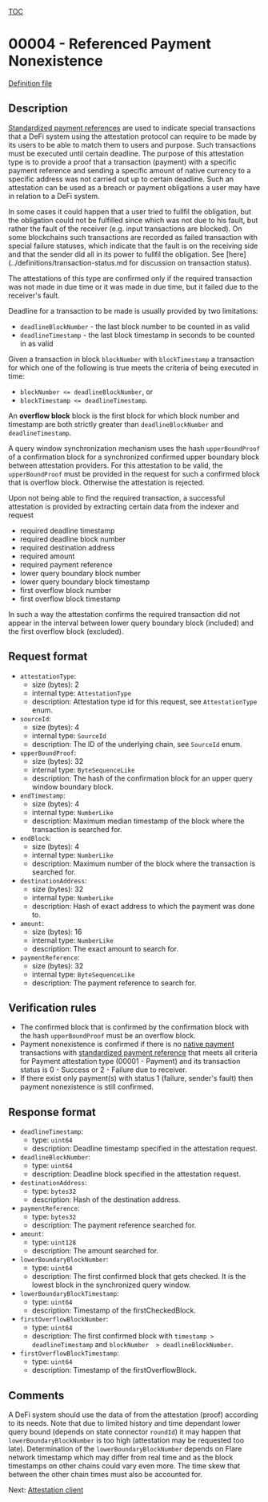 [TOC](../README.md)

# 00004 - Referenced Payment Nonexistence

[Definition file](../../lib/verification/attestation-types/t-00004-referenced-payment-nonexistence.ts)

## Description

[Standardized payment references](../definitions/payment-reference.md) are used to indicate special transactions that a DeFi system using the attestation protocol can require to be made by its users to be able to match them to users and purpose. Such transactions must be executed until certain deadline. The purpose of this attestation type is to provide a proof that a transaction (payment) with a specific payment reference and sending a specific amount of native currency to a specific address was not carried out up to certain deadline. Such an attestation can be used as a breach or payment obligations a user may have in relation to a DeFi system.

In some cases it could happen that a user tried to fullfil the obligation, but the obligation could not be fulfilled since which was not due to his fault, but rather the fault of the receiver (e.g. input transactions are blocked). On some blockchains such transactions are recorded as failed transaction with special failure statuses, which indicate that the fault is on the receiving side and that the sender did all in its power to fullfil the obligation. See [here](../definitions/transaction-status.md for discussion on transaction status).

The attestations of this type are confirmed only if the required transaction was not made in due time or it was made in due time, but it failed due to the receiver's fault. 

Deadline for a transaction to be made is usually provided by two limitations:
- `deadlineBlockNumber` - the last block number to be counted in as valid
- `deadlineTimestamp` - the last block timestamp in seconds to be counted in as valid

Given a transaction in block `blockNumber` with `blockTimestamp` a transaction for which one of the following is true meets the criteria of being executed in time:
- `blockNumber <= deadlineBlockNumber`, or
- `blockTimestamp <= deadlineTimestamp`.

An **overflow block** block is the first block for which block number and timestamp are both strictly greater than `deadlineBlockNumber` and `deadlineTimestamp`. 

A query window synchronization mechanism uses the hash `upperBoundProof` of a confirmation block for a synchronized confirmed upper boundary block between attestation providers. For this attestation to be valid, the `upperBoundProof` must be provided in the request for such a confirmed block that is overflow block. Otherwise the attestation is rejected.


Upon not being able to find the required transaction, a successful attestation is provided by extracting certain data from the indexer and request
- required deadline timestamp
- required deadline block number
- required destination address
- required amount
- required payment reference
- lower query boundary block number
- lower query boundary block timestamp
- first overflow block number
- first overflow block timestamp

In such a way the attestation confirms the required transaction did not appear in the interval between lower query boundary block (included) and the first overflow block (excluded). 
## Request format

- `attestationType`:
  - size (bytes): 2
  - internal type: `AttestationType`  
  - description: Attestation type id for this request, see `AttestationType` enum.
- `sourceId`:
  - size (bytes): 4
  - internal type: `SourceId`
  - description: The ID of the underlying chain, see `SourceId` enum.
- `upperBoundProof`:
  - size (bytes): 32
  - internal type: `ByteSequenceLike`
  - description: The hash of the confirmation block for an upper query window boundary block.
- `endTimestamp`:
  - size (bytes): 4
  - internal type: `NumberLike`
  - description: Maximum median timestamp of the block where the transaction is searched for.
- `endBlock`:
  - size (bytes): 4
  - internal type: `NumberLike`
  - description: Maximum number of the block where the transaction is searched for.
- `destinationAddress`:
  - size (bytes): 32
  - internal type: `NumberLike`
  - description: Hash of exact address to which the payment was done to.
- `amount`:
  - size (bytes): 16
  - internal type: `NumberLike`
  - description: The exact amount to search for.
- `paymentReference`:
  - size (bytes): 32
  - internal type: `ByteSequenceLike`
  - description: The payment reference to search for.


## Verification rules

- The confirmed block that is confirmed by the confirmation block with the hash `upperBoundProof` must be an overflow block.
- Payment nonexistence is confirmed if there is no [native payment](../definitions/native-payment.md) transactions with [standardized payment reference](../definitions/payment-reference.md) that meets all criteria for Payment attestation type (00001 - Payment) and its transaction status is 0 - Success or 2 - Failure due to receiver. 
- If there exist only payment(s) with status 1 (failure, sender's fault) then payment nonexistence is still confirmed.

## Response format

- `deadlineTimestamp`:
  - type: `uint64`
  - description: Deadline timestamp specified in the attestation request.
- `deadlineBlockNumber`:
  - type: `uint64`
  - description: Deadline block specified in the attestation request.
- `destinationAddress`:
  - type: `bytes32`
  - description: Hash of the destination address.
- `paymentReference`:
  - type: `bytes32`
  - description: The payment reference searched for.
- `amount`:
  - type: `uint128`
  - description: The amount searched for.
- `lowerBoundaryBlockNumber`:
  - type: `uint64`
  - description: The first confirmed block that gets checked. It is the lowest block in the synchronized query window.  
- `lowerBoundaryBlockTimestamp`:
  - type: `uint64`
  - description: Timestamp of the firstCheckedBlock.
- `firstOverflowBlockNumber`:
  - type: `uint64`
  - description: The first confirmed block with `timestamp > deadlineTimestamp` and `blockNumber  > deadlineBlockNumber`. 
- `firstOverflowBlockTimestamp`:
  - type: `uint64`
  - description: Timestamp of the firstOverflowBlock.


## Comments

A DeFi system should use the data of from the attestation (proof) according to its needs. Note that due to limited history and time dependant lower query bound (depends on state connector `roundId`) it may happen that `lowerBoundaryBlockNumber` is too high (attestation may be requested too late). Determination of the `lowerBoundaryBlockNumber` depends on Flare network timestamp which may differ from real time and as the block timestamps on other chains could vary even more. The time skew that between the other chain times must also be accounted for.

Next: [Attestation client](../attestation-client/attestation-client.md)

